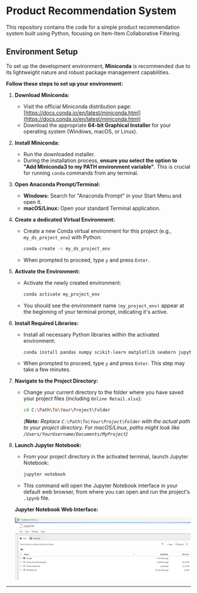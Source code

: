 # Product Recommendation System

This repository contains the code for a simple product recommendation system built using Python, focusing on Item-Item Collaborative Filtering.

## Environment Setup

To set up the development environment, **Miniconda** is recommended due to its lightweight nature and robust package management capabilities.

**Follow these steps to set up your environment:**

1.  **Download Miniconda:**
    * Visit the official Miniconda distribution page: [https://docs.conda.io/en/latest/miniconda.html](https://docs.conda.io/en/latest/miniconda.html)
    * Download the appropriate **64-bit Graphical Installer** for your operating system (Windows, macOS, or Linux).

2.  **Install Miniconda:**
    * Run the downloaded installer.
    * During the installation process, **ensure you select the option to "Add Miniconda3 to my PATH environment variable"**. This is crucial for running `conda` commands from any terminal.

3.  **Open Anaconda Prompt/Terminal:**
    * **Windows:** Search for "Anaconda Prompt" in your Start Menu and open it.
    * **macOS/Linux:** Open your standard Terminal application.

4.  **Create a dedicated Virtual Environment:**
    * Create a new Conda virtual environment for this project (e.g., `my_ds_project_env`) with Python:
        ```bash
        conda create -n my_ds_project_env
        ```
    * When prompted to proceed, type `y` and press `Enter`.

5.  **Activate the Environment:**
    * Activate the newly created environment:
        ```bash
        conda activate my_project_env
        ```
    * You should see the environment name `(my_project_env)` appear at the beginning of your terminal prompt, indicating it's active.

6.  **Install Required Libraries:**
    * Install all necessary Python libraries within the activated environment:
        ```bash
        conda install pandas numpy scikit-learn matplotlib seaborn jupyter openpyxl
        ```
    * When prompted to proceed, type `y` and press `Enter`. This step may take a few minutes.

7.  **Navigate to the Project Directory:**
    * Change your current directory to the folder where you have saved your project files (including `Online Retail.xlsx`):
        ```bash
        cd C:\Path\To\Your\Project\Folder
        ```
        *(**Note:** Replace `C:\Path\To\Your\Project\Folder` with the actual path to your project directory. For macOS/Linux, paths might look like `/Users/YourUsername/Documents/MyProject`)*

8.  **Launch Jupyter Notebook:**
    * From your project directory in the activated terminal, launch Jupyter Notebook:
        ```bash
        jupyter notebook
        ```
    * This command will open the Jupyter Notebook interface in your default web browser, from where you can open and run the project's `.ipynb` file.

    **Jupyter Notebook Web Interface:**

    ![Jupyter Notebook Web Interface](images/jupyter_notebook.png)

---
